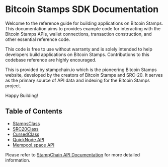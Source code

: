 # Bitcoin Stamps SDK Documentation

Welcome to the reference guide for building applications on Bitcoin Stamps. This
documentation aims to provides example code for interacting with the Bitcoin
Stamps APIs, wallet connections, transaction construction, and other essential
reference code.

This code is free to use without warranty and is solely intended to help
developers build applications on Bitcoin Stamps. Contributions to this codebase
reference are highly encouraged.

This is provided by stampchain.io which is the pioneering Bitcoin Stamps
website, developed by the creators of Bitcoin Stamps and SRC-20. It serves as
the primary source of API data and indexing for the Bitcoin Stamps project.

Happy Building!

## Table of Contents

- [StampsClass](./docs/stampsclass.md)
- [SRC20Class](./docs/src20class.md)
- [CursedClass](./docs/cursedclass.md)
- [QuickNode API](./docs/quickNodeAPI.md)
- [Mempool.space API](./docs/mempoolAPI.md)

Please refer to [StampChain API Documentation](https://stampchain.io/docs) for
more detailed information.
